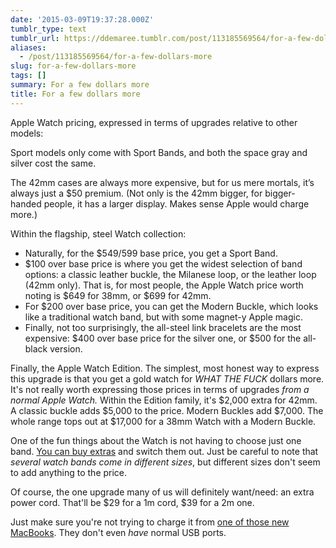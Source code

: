 ```yaml
---
date: '2015-03-09T19:37:28.000Z'
tumblr_type: text
tumblr_url: https://ddemaree.tumblr.com/post/113185569564/for-a-few-dollars-more
aliases:
  - /post/113185569564/for-a-few-dollars-more
slug: for-a-few-dollars-more
tags: []
summary: For a few dollars more
title: For a few dollars more
---
```


<p>Apple Watch pricing, expressed in terms of upgrades relative to other models:</p><p>Sport models only come with Sport Bands, and both the space gray and silver cost the same.<br></p><p>The 42mm cases are always more expensive, but for us mere mortals, it’s always just a $50 premium. (Not only is the 42mm bigger, for bigger-handed people, it has a larger display. Makes sense Apple would charge more.)</p><p>Within the flagship, steel Watch collection:</p><ul><li>Naturally, for the $549/599 base price, you get a Sport Band.<br></li><li>$100 over base price is where you get the widest selection of band options: a classic leather buckle, the Milanese loop, or the leather loop (42mm only). That is, for most people, the Apple Watch price worth noting is $649 for 38mm, or $699 for 42mm.</li><li>For $200 over base price, you can get the Modern Buckle, which looks like a traditional watch band, but with some magnet-y Apple magic.</li><li>Finally, not too surprisingly, the all-steel link bracelets are the most expensive: $400 over base price for the silver one, or $500 for the all-black version.</li></ul><p>Finally, the Apple Watch Edition. The simplest, most honest way to express this upgrade is that you get a gold watch for <i>WHAT THE FUCK</i> dollars more. It's not really worth expressing those prices in terms of upgrades <i>from a normal Apple Watch.</i>&nbsp;Within the Edition family, it's $2,000 extra for 42mm. A classic buckle adds $5,000 to the price.&nbsp;Modern Buckles add $7,000. The whole range tops out at $17,000 for a 38mm Watch with a Modern Buckle.</p><p>One of the fun things about the Watch is not having to choose just one band. <a href="http://store.apple.com/us/watch/watch-accessories">You can buy extras</a> and switch them out. Just be careful to note that <i>several watch bands come in different sizes</i>, but different sizes don't seem to add anything to the price.&nbsp;</p><p>Of course, the one upgrade many of us will definitely want/need: an extra power cord. That'll be $29 for a 1m cord, $39 for a 2m one.</p><p>Just make sure you're not trying to charge it from <a href="http://store.apple.com/us/buy-mac/macbook">one of those new MacBooks</a>. They don't even&nbsp;<i>have</i>&nbsp;normal USB ports.</p>